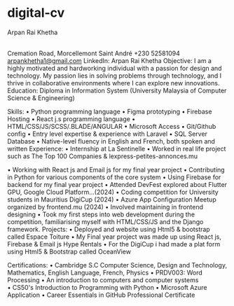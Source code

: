 # digital-cv

Arpan Rai Khetha

<br>Cremation Road, Morcellemont Saint André
+230 52581094
arpankhetha1@gmail.com
LinkedIn: Arpan Rai Khetha
Objective: 
I am a highly motivated and hardworking individual with a passion for design and technology. My passion lies in solving problems through technology, and I thrive in collaborative environments where I can explore new innovations.
Education:
Diploma in Information System
(University Malaysia of Computer Science & Engineering)

Skills:
•	Python programming language
•	Figma prototyping
•	Firebase Hosting
•	React j.s programming language
•	HTML/CSS/JS/SCSS/.BLADE/ANGULAR
•	Microsoft Access
•	Git/Github config
•	Entry level expertise & experience with Laravel
•	SQL Server Database
•	Native-level fluency in English and French, both spoken and written 
Experience:
•	Internship at La Sentinelle
•	Worked in real life project such as The Top 100 Companies & lexpress-petites-annonces.mu

•	Working with React js and Email js for my final year project
•	Contributing in Python for various components of the core system
•	Using Firebase for backend for my final year project
•	Attended DevFest explored about Flutter GPU, Google Cloud Platform...(2024)
•	Coding competition for University students in Mauritius DigiCup (2024)
•	Azure App Configuration Meetup organized by frontend.mu (2024) 
•	Involved maintaining in frontend designing
•	Took my first steps into web development during the competition, familiarising myself with HTML/CSS/JS and the Django framework.
Projects:
•	Deployed and website using Html5 & bootstrap called Espace Toiture
•	My Final year project was made up using React js, Firebase & Email js Hype Rentals
•	For the DigiCup i had made a plat form using Html5 & Bootstrap called OceanView

Certifications: 
•	Cambridge S.C
Computer Science, Design and Technology, Mathematics, English Language, French, Physics
•	PRDV003: Word Processing
•	An introduction to computers and computer systems                                
•	CS50's Introduction to Programming with Python 
•	Microsoft Azure Application
•	Career Essentials in GitHub Professional Certificate




